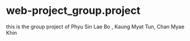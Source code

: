 # web-project_group.project
this is the group project of Phyu Sin Lae Bo , Kaung Myat Tun, Chan Myae Khin
